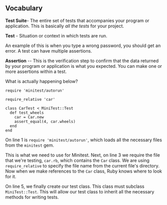 <h2>Vocabulary</h2>

**Test Suite**- The entire set of tests that accompanies your program or application.
This is basically _all the tests_ for your project.

**Test** - Situation or context in which tests are run.  

An example of this is when you type a wrong password, you should get an error. A test can
have multiple assertions.

**Assertion** -- This is the verification step to confirm that the data returned
by your program or application is what you expected.  You can make one or more 
assertions within a test.

What is actually happening below?

```
require 'minitest/autorun'

require_relative 'car'

class CarTest < MiniTest::Test
  def test_wheels
    car = Car.new
    assert_equal(4, car.wheels)
  end
end
```

On line 1 is `require 'minitest/autorun'`, which loads all the necessary files from the `minitest` gem.

This is what we need to use for Minitest. Next, on line 3 we require the file that we're testing, `car.rb`,
which contains the `Car` class.  We are using `require_relative` to specify the file name from the current file's 
directory.  Now when we make references to the `Car` class, Ruby knows where to look for it.

On line 5, we finally create our test class.  This class must subclass `MiniTest::Test`.  This will allow our test class to 
inherit all the necessary methods for writing tests.

